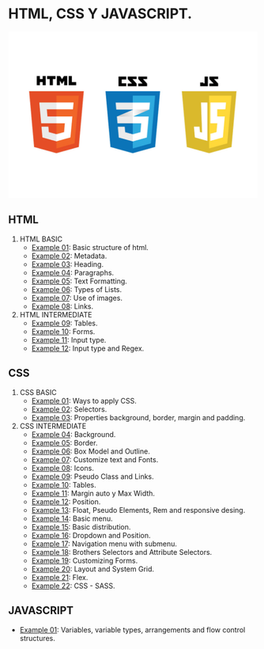# HTML, CSS Y JAVASCRIPT.

![HCJ](./Recursos/javascript-vs-html-vs-css-1024x683.jpg)

## HTML

1. HTML BASIC
   - [Example 01](HTML/Example_01.html): Basic structure of html.
   - [Example 02](HTML/Example_02.html): Metadata.
   - [Example 03](HTML/Example_03.html): Heading.
   - [Example 04](HTML/Example_04.html): Paragraphs.
   - [Example 05](HTML/Example_05.html): Text Formatting.
   - [Example 06](HTML/Example_06.html): Types of Lists.
   - [Example 07](HTML/Example_07.html): Use of images.
   - [Example 08](HTML/Example_08.html): Links.
2. HTML INTERMEDIATE
   - [Example 09](HTML/Example_09.html): Tables.
   - [Example 10](HTML/Example_10.html): Forms.
   - [Example 11](HTML/Example_11.html): Input type.
   - [Example 12](HTML/Example_12.html): Input type and Regex.

## CSS

1. CSS BASIC
   - [Example 01](CSS/Example_01): Ways to apply CSS.
   - [Example 02](CSS/Example_02): Selectors.
   - [Example 03](CSS/Example_03): Properties background, border, margin and padding.
1. CSS INTERMEDIATE
   - [Example 04](CSS/Example_04): Background.
   - [Example 05](CSS/Example_05): Border.
   - [Example 06](CSS/Example_06): Box Model and Outline.
   - [Example 07](CSS/Example_07): Customize text and Fonts.
   - [Example 08](CSS/Example_08): Icons.
   - [Example 09](CSS/Example_09): Pseudo Class and Links.
   - [Example 10](CSS/Example_10): Tables.
   - [Example 11](CSS/Example_11): Margin auto y Max Width.
   - [Example 12](CSS/Example_12): Position.
   - [Example 13](CSS/Example_13): Float, Pseudo Elements, Rem and responsive desing.
   - [Example 14](CSS/Example_14): Basic menu.
   - [Example 15](CSS/Example_15): Basic distribution.
   - [Example 16](CSS/Example_16): Dropdown and Position.
   - [Example 17](CSS/Example_17): Navigation menu with submenu.
   - [Example 18](CSS/Example_18): Brothers Selectors and Attribute Selectors.
   - [Example 19](CSS/Example_19): Customizing Forms.
   - [Example 20](CSS/Example_20): Layout and System Grid.
   - [Example 21](CSS/Example_21): Flex.
   - [Example 22](CSS/Example_22): CSS - SASS.

## JAVASCRIPT
- [Example 01](JS/Example_01): Variables, variable types, arrangements and flow control structures.